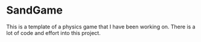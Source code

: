 # SandGame

This is a template of a physics game that I have been working on.
There is a lot of code and effort into this project.
